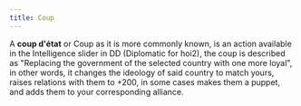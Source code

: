 ```yaml
---
title: Coup
---
```

 A **coup d'état** or Coup as it is more commonly known, is an action available in the Intelligence slider in DD (Diplomatic for hoi2), the coup is described as "Replacing the government of the selected country with one more loyal", in other words, it changes the ideology of said country to match yours, raises relations with them to +200, in some cases makes them a puppet, and adds them to your corresponding alliance.
